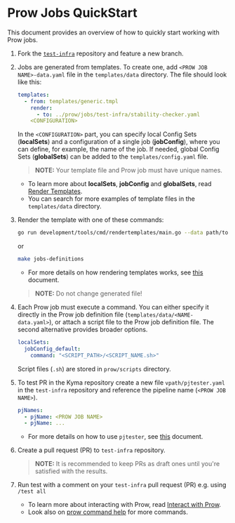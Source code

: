 # Prow Jobs QuickStart

This document provides an overview of how to quickly start working with Prow jobs.

1. Fork the [`test-infra`](https://github.com/kyma-project/test-infra) repository and feature a new branch.


2. Jobs are generated from templates. To create one, add `<PROW JOB NAME>-data.yaml` file in the `templates/data` directory. The file should look like this:

    ```yaml
    templates:
      - from: templates/generic.tmpl
        render:
          - to: ../prow/jobs/test-infra/stability-checker.yaml
        <CONFIGURATION>
    ```
    In the `<CONFIGURATION>` part, you can specify local Config Sets (**localSets**) and a configuration of a single job (**jobConfig**), where you can define, for example, the name of the job.
    If needed, global Config Sets (**globalSets**) can be added to the `templates/config.yaml` file.
    
    > **NOTE:** Your template file and Prow job must have unique names.
    
    - To learn more about **localSets**, **jobConfig** and **globalSets**, read [Render Templates](https://github.com/kyma-project/test-infra/tree/main/development/tools/cmd/rendertemplates). 
    - You can search for more examples of template files in the `templates/data` directory.


3. Render the template with one of these commands:
    ```bash
    go run development/tools/cmd/rendertemplates/main.go --data path/to/directory/with/data/files
    ```
    or 
    ```bash
    make jobs-definitions
    ```
    
    - For more details on how rendering templates works, see [this](https://github.com/kyma-project/test-infra/tree/main/development/tools/cmd/rendertemplates) document.
    
    > **NOTE:** Do not change generated file!

   
4. Each Prow job must execute a command. You can either specify it directly in the Prow job definition file (`templates/data/<NAME-data.yaml>`), or attach a script file to the Prow job definition file. The second alternative provides broader options.
    ```yaml
    localSets:
      jobConfig_default:
        command: "<SCRIPT_PATH>/<SCRIPT_NAME.sh>"
    ```
    Script files (`.sh`) are stored in `prow/scripts` directory.


5. To test PR in the Kyma repository create a new file `vpath/pjtester.yaml` in the `test-infra` repository
and reference the pipeline name (`<PROW JOB NAME>`).
    ```yaml
    pjNames:
      - pjName: <PROW JOB NAME>
      - pjName: ...
    ```
    - For more details on how to use `pjtester`, see [this](https://github.com/kyma-project/test-infra/blob/main/development/tools/cmd/pjtester/README.md)
      document.
 
     
6. Create a pull request (PR) to `test-infra` repository.

    > **NOTE:** It is recommended to keep PRs as draft ones until you're satisfied with the results.

   
7. Run test with a comment on your `test-infra` pull request (PR) 
   e.g. using `/test all` 
   - To learn more about interacting with Prow, read [Interact with Prow](./prow-jobs.md#interact-with-prow).
   - Look also on [prow command help](https://prow.k8s.io/command-help) for more commands.
